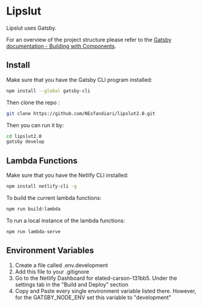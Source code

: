 # Lipslut

Lipslut uses Gatsby.

For an overview of the project structure please refer to the [Gatsby documentation - Building with Components](https://www.gatsbyjs.org/docs/building-with-components/).

## Install

Make sure that you have the Gatsby CLI program installed:

```sh
npm install --global gatsby-cli
```

Then clone the repo :

```sh
git clone https://github.com/NEsfandiari/lipslut2.0.git
```

Then you can run it by:

```sh
cd lipslut2.0
gatsby develop
```

## Lambda Functions

Make sure that you have the Netlify CLI installed:

```sh
npm install netlify-cli -g
```

To build the current lambda functions:

```sh
npm run build:lambda
```

To run a local instance of the lambda functions:

```sh
npm run lambda-serve
```

## Environment Variables

1. Create a file called .env.development
2. Add this file to your .gitignore
3. Go to the Netlify Dashboard for elated-carson-131bb5. Under the settings tab in the "Build and Deploy" section
4. Copy and Paste every single environment variable listed there. However, for the GATSBY_NODE_ENV set this variable to "development"
